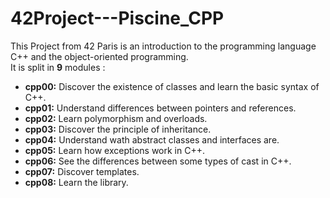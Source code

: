 # 42Project---Piscine_CPP

This Project from 42 Paris is an introduction to the programming language C++ and the object-oriented programming.  
It is split in **9** modules :  
- **cpp00:** Discover the existence of classes and learn the basic syntax of C++.
- **cpp01:** Understand differences between pointers and references.
- **cpp02:** Learn polymorphism and overloads.
- **cpp03:** Discover the principle of inheritance.
- **cpp04:** Understand wath abstract classes and interfaces are.
- **cpp05:** Learn how exceptions work in C++.
- **cpp06:** See the differences between some types of cast in C++.
- **cpp07:** Discover templates.
- **cpp08:** Learn the <algorithm> library. 
